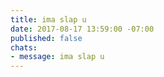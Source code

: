 ```yaml
---
title: ima slap u
date: 2017-08-17 13:59:00 -07:00
published: false
chats:
- message: ima slap u
---
```


